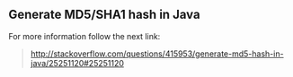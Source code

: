 ## Generate MD5/SHA1 hash in Java

For more information follow the next link:

> <http://stackoverflow.com/questions/415953/generate-md5-hash-in-java/25251120#25251120>



